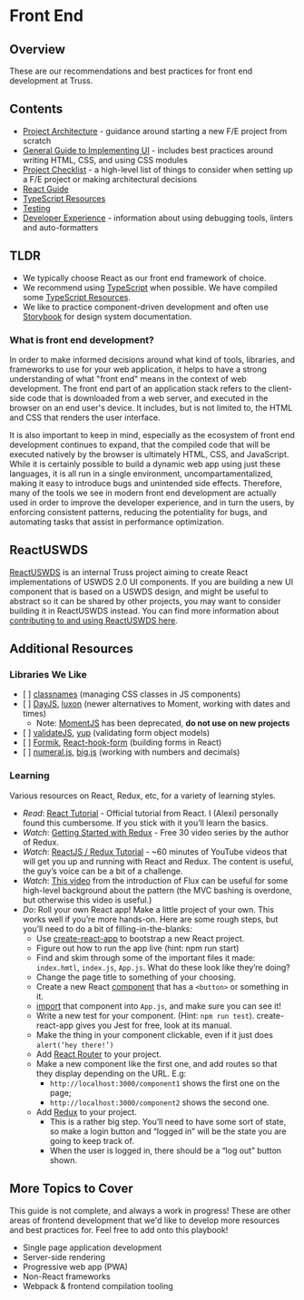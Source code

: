 # Front End

## Overview

These are our recommendations and best practices for front end development at Truss.

## Contents

- [Project Architecture](./architecture.md) - guidance around starting a new F/E project from scratch
- [General Guide to Implementing UI](./developing-ui.md) - includes best practices around writing HTML, CSS, and using CSS modules
- [Project Checklist](./project-checklist.md) - a high-level list of things to consider when setting up a F/E project or making architectural decisions
- [React Guide](./react.md)
- [TypeScript Resources](./typescript.md)
- [Testing](./testing.md)
- [Developer Experience](./developer-experience.md) - information about using debugging tools, linters and auto-formatters

## TLDR

- We typically choose React as our front end framework of choice.
- We recommend using [TypeScript](https://www.typescriptlang.org/) when possible. We have compiled some [TypeScript Resources](./typescript.md).
- We like to practice component-driven development and often use [Storybook](https://storybook.js.org/) for design system documentation.

### What is front end development?

In order to make informed decisions around what kind of tools, libraries, and frameworks to use for your web application, it helps to have a strong understanding of what "front end" means in the context of web development. The front end part of an application stack refers to the client-side code that is downloaded from a web server, and executed in the browser on an end user's device. It includes, but is not limited to, the HTML and CSS that renders the user interface.

It is also important to keep in mind, especially as the ecosystem of front end development continues to expand, that the compiled code that will be executed natively by the browser is ultimately HTML, CSS, and JavaScript. While it is certainly possible to build a dynamic web app using just these languages, it is all run in a single environment, uncompartamentalized, making it easy to introduce bugs and unintended side effects. Therefore, many of the tools we see in modern front end development are actually used in order to improve the developer experience, and in turn the users, by enforcing consistent patterns, reducing the potentiality for bugs, and automating tasks that assist in performance optimization.

## ReactUSWDS

[ReactUSWDS](https://github.com/trussworks/react-uswds) is an internal Truss project aiming to create React implementations of USWDS 2.0 UI components. If you are building a new UI component that is based on a USWDS design, and might be useful to abstract so it can be shared by other projects, you may want to consider building it in ReactUSWDS instead. You can find more information about [contributing to and using ReactUSWDS here](https://github.com/trussworks/react-uswds).

## Additional Resources

### Libraries We Like

- \[ \] [classnames](https://github.com/JedWatson/classnames) (managing CSS classes in JS components)
- \[ \] [DayJS](https://day.js.org/), [luxon](https://moment.github.io/luxon/index.html) (newer alternatives to Moment, working with dates and times)
  - Note: [MomentJS](https://momentjs.com/) has been deprecated, **do not use on new projects**
- \[ \] [validateJS](https://validatejs.org/), [yup](https://github.com/jquense/yup) (validating form object models)
- \[ \] [Formik](https://formik.org/), [React-hook-form](https://react-hook-form.com/) (building forms in React)
- \[ \] [numeral.js](http://numeraljs.com/), [big.js](https://mikemcl.github.io/big.js/) (working with numbers and decimals)

### Learning

Various resources on React, Redux, etc, for a variety of learning styles.

- _Read_: [React Tutorial](https://reactjs.org/tutorial/tutorial.html) - Official tutorial from React. I (Alexi) personally found this cumbersome. If you stick with it you’ll learn the basics.
- _Watch_: [Getting Started with Redux](https://egghead.io/courses/getting-started-with-redux) - Free 30 video series by the author of Redux.
- _Watch_: [ReactJS / Redux Tutorial](https://www.youtube.com/playlist?list=PL55RiY5tL51rrC3sh8qLiYHqUV3twEYU_) - ~60 minutes of YouTube videos that will get you up and running with React and Redux. The content is useful, the guy’s voice can be a bit of a challenge.
- _Watch_: [This video](https://www.youtube.com/watch?list=PLb0IAmt7-GS188xDYE-u1ShQmFFGbrk0v&v=nYkdrAPrdcw) from the introduction of Flux can be useful for some high-level background about the pattern (the MVC bashing is overdone, but otherwise this video is useful.)
- _Do_: Roll your own React app! Make a little project of your own. This works well if you’re more hands-on. Here are some rough steps, but you’ll need to do a bit of filling-in-the-blanks:
  - Use [create-react-app](https://github.com/facebookincubator/create-react-app) to bootstrap a new React project.
  - Figure out how to run the app live (hint: npm run start)
  - Find and skim through some of the important files it made: `index.hmtl`, `index.js`, `App.js`. What do these look like they’re doing?
  - Change the page title to something of your choosing.
  - Create a new React [component](https://reactjs.org/docs/react-component.html) that has a `<button>` or something in it.
  - [import](https://developer.mozilla.org/en-US/docs/Web/JavaScript/Reference/Statements/import) that component into `App.js`, and make sure you can see it!
  - Write a new test for your component. (Hint: `npm run test`). create-react-app gives you Jest for free, look at its manual.
  - Make the thing in your component clickable, even if it just does `alert(‘hey there!’)`
  - Add [React Router](https://github.com/ReactTraining/react-router) to your project.
  - Make a new component like the first one, and add routes so that they display depending on the URL. E.g:
    - `http://localhost:3000/component1` shows the first one on the page;
    - `http://localhost:3000/component2` shows the second one.
  - Add [Redux](https://redux.js.org/) to your project.
    - This is a rather big step. You’ll need to have some sort of state, so make a login button and “logged in” will be the state you are going to keep track of.
    - When the user is logged in, there should be a “log out” button shown.

## More Topics to Cover

This guide is not complete, and always a work in progress! These are other areas of frontend development that we'd like to develop more resources and best practices for. Feel free to add onto this playbook!

- Single page application development
- Server-side rendering
- Progressive web app (PWA)
- Non-React frameworks
- Webpack & frontend compilation tooling
